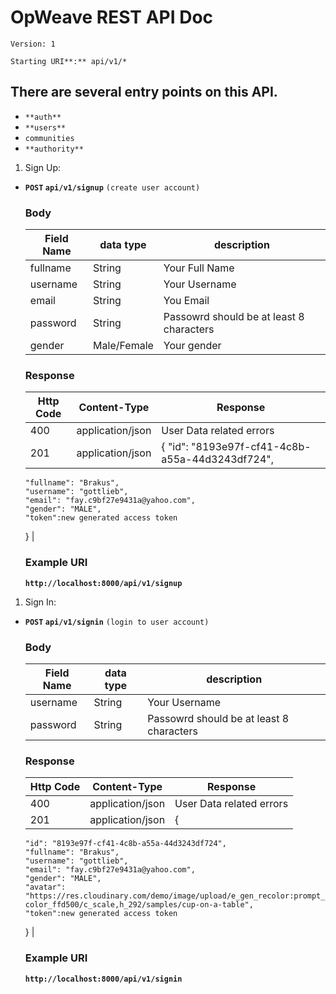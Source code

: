 # OpWeave REST API Doc

`Version: 1`

`Starting URI**:** api/v1/*`

## There are several entry points on this API.

- `**auth**`
- `**users**`
- `communities`
- `**authority**`

1. Sign Up:
- **`POST`  `api/v1/signup`** `(create user account)`
    
    ### **Body**
    
    | Field Name | data type | description |
    | --- | --- | --- |
    | fullname | String | Your Full Name |
    | username | String | Your Username |
    | email | String | You Email |
    | password | String | Passowrd should be at least 8 characters |
    | gender | Male/Female | Your gender |
    
    ### **Response**
    
    | Http Code | Content-Type | Response |
    | --- | --- | --- |
    | 400 | application/json | User Data related errors |
    | 201 | application/json | { "id": "8193e97f-cf41-4c8b-a55a-44d3243df724",
      "fullname": "Brakus",
      "username": "gottlieb",
      "email": "fay.c9bf27e9431a@yahoo.com",
      "gender": "MALE",
      "token":new generated access token
    } |
    
    ### **Example URI**
    
    **`http://localhost:8000/api/v1/signup`**
    

1. Sign In:
- **`POST`  `api/v1/signin`** `(login to user account)`
    
    ### **Body**
    
    | Field Name | data type | description |
    | --- | --- | --- |
    | username | String | Your Username |
    | password | String | Passowrd should be at least 8 characters |
    
    ### **Response**
    
    | Http Code | Content-Type | Response |
    | --- | --- | --- |
    | 400 | application/json | User Data related errors |
    | 201 | application/json | {
      "id": "8193e97f-cf41-4c8b-a55a-44d3243df724",
      "fullname": "Brakus",
      "username": "gottlieb",
      "email": "fay.c9bf27e9431a@yahoo.com",
      "gender": "MALE",
      "avatar": "https://res.cloudinary.com/demo/image/upload/e_gen_recolor:prompt_(mug);to-color_ffd500/c_scale,h_292/samples/cup-on-a-table",
      "token":new generated access token
    } |
    
    ### **Example URI**
    
    **`http://localhost:8000/api/v1/signin`**
